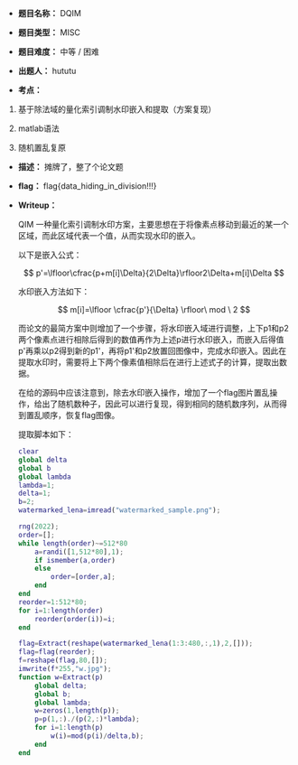 * **题目名称：** DQIM

* **题目类型：** MISC

* **题目难度：** 中等 / 困难

* **出题人：** hututu

* **考点：**  

1. 基于除法域的量化索引调制水印嵌入和提取（方案复现）

2. matlab语法

3. 随机置乱复原


* **描述：**  摊牌了，整了个论文题

* **flag：** flag{data_hiding_in_division!!!}

* **Writeup：**  

  QIM 一种量化索引调制水印方案，主要思想在于将像素点移动到最近的某一个区域，而此区域代表一个值，从而实现水印的嵌入。
  
  以下是嵌入公式：
  
  $$
  p'=\lfloor\cfrac{p+m[i]\Delta}{2\Delta}\rfloor2\Delta+m[i]\Delta
  $$
  
  水印嵌入方法如下：
  
  $$
  m[i]=\lfloor \cfrac{p'}{\Delta} \rfloor\ mod \ 2
  $$
  
  而论文的最简方案中则增加了一个步骤，将水印嵌入域进行调整，上下p1和p2两个像素点进行相除后得到的数值再作为上述p进行水印嵌入，而嵌入后得值p'再乘以p2得到新的p1'，再将p1'和p2放置回图像中，完成水印嵌入。因此在提取水印时，需要将上下两个像素值相除后在进行上述式子的计算，提取出数据。
  
  在给的源码中应该注意到，除去水印嵌入操作，增加了一个flag图片置乱操作，给出了随机数种子，因此可以进行复现，得到相同的随机数序列，从而得到置乱顺序，恢复flag图像。
  
  提取脚本如下：
  
  ```matlab
  clear
  global delta
  global b
  global lambda
  lambda=1;
  delta=1;
  b=2;
  watermarked_lena=imread("watermarked_sample.png");
  
  rng(2022);
  order=[];
  while length(order)~=512*80
      a=randi([1,512*80],1);
      if ismember(a,order)
      else
          order=[order,a];
      end
  end
  reorder=1:512*80;
  for i=1:length(order)
      reorder(order(i))=i;
  end
  
  flag=Extract(reshape(watermarked_lena(1:3:480,:,1),2,[]));
  flag=flag(reorder);
  f=reshape(flag,80,[]);
  imwrite(f*255,"w.jpg");
  function w=Extract(p)
      global delta;
      global b;
      global lambda;
      w=zeros(1,length(p));
      p=p(1,:)./(p(2,:)*lambda);
      for i=1:length(p)
          w(i)=mod(p(i)/delta,b);
      end
  end
  ```
  
  

